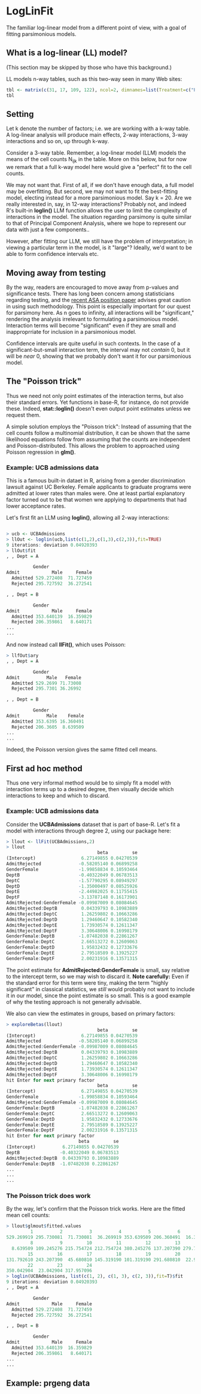 
# LogLinFit


The familiar log-linear model from a different point of view, with a goal of fitting parsimonious models.

## What is a log-linear (LL) model?

(This section may be skipped by those who have this background.)

LL models n-way tables, such as this two-way seen in many Web sites:

``` r
tbl <- matrix(c(31, 17, 109, 122), ncol=2, dimnames=list(Treatment=c("Placebo", "VitaminC"), Cold=c("Cold", "NoCold")))
tbl
```


## Setting

Let k denote the number of factors; i.e. we are working with a k-way
table.  A log-linear analysis will produce main effects, 2-way
interactions, 3-way interactions and so on, up through k-way.

Consider a 3-way table.  Remember, a log-linear model (LLM) models the
means of the cell counts N<sub>ijk</sub> in the table.  More on this
below, but for now we remark that a full k-way model here would give a
"perfect" fit to the cell counts.  

We may not want that.  First of all, if we don't have enough data, a
full model may be overfitting. But second, we may not want to fit the
best-fitting model, electing instead for a more parsimonious model.  Say
k = 20. Are we really interested in, say, in 12-way interactions?
Probably not, and indeed R's built-in **loglin()** LLM function allows
the user to limit the complexity of interactions in the model.
The situation regarding parsimony is quite similar to that of Principal
Component Analysis, where we hope to represent our data with just a few
components.. 

However, after fitting our LLM, we still have the problem of
interpretation; in viewing a particular term in the model, is it
"large"?  Ideally, we'd want to be able to form confidence intervals
etc.

## Moving away from testing

By the way, readers are encouraged to move away from p-values and
significance tests.  There has long been concern among statisticians
regarding testing, and the [recent ASA position
paper](https://amstat.tandfonline.com/doi/full/10.1080/00031305.2016.1154108#.XWoK5fxlA5k)
advises great caution in using such methodology.  This point is
especially important for our quest for parsimony here.  As n goes to
infinity, all interactions will be "significant," rendering the analysis
irrelevant to formulating a parsimonious model.  Interaction terms will
become "significant" even if they are small and inapproprriate for
inclusion in a parsimonious model.

Confidence intervals are quite useful in such contexts.  In the case of
a significant-but-small interaction term, the interval may not *contain*
0, but it will be *near* 0, showing that we probably don't want it for
our parsimonious model.

## The "Poisson trick"

Thus we need not only point estimates of the interaction terms, but also
their standard errors.  Yet functions in base-R, for instance, do not
provide these.  Indeed, **stat::loglin()** doesn't even output point
estimates unless we request them.

A simple solution employs the "Poisson trick":  Instead of assuming
that the cell counts follow a multinomial distribution, it can be shown
that the same likelihood equations follow from assuming that the counts
are independent and Poisson-distributed.  This allows the problem to
approached using Poisson regression in **glm()**.

### Example:  UCB admissions data

This is a famous built-in dataet in R, arising from a gender
discrimination lawsuit against UC Berkeley. Female applicants to 
graduate programs were admitted at lower rates than males were. One at
least partial explanatory factor turned out to be that women wre
applying to departments that had lower acceptance rates.

Let's first fit an LLM using **loglin()**, allowing all 2-way
interactions:

``` r

> ucb <- UCBAdmissions
> llOut <- loglin(ucb,list(c(1,2),c(1,3),c(2,3)),fit=TRUE)
9 iterations: deviation 0.04920393 
> llOut$fit
, , Dept = A

          Gender
Admit            Male     Female
  Admitted 529.272408  71.727459
  Rejected 295.727592  36.272541

, , Dept = B

          Gender
Admit            Male     Female
  Admitted 353.640139  16.359829
  Rejected 206.359861   8.640171
...
...

```

And now instead call **llFit()**, which uses Poisson:

``` r
> llfOut$ary
, , Dept = A

          Gender
Admit          Male   Female
  Admitted 529.2699 71.73008
  Rejected 295.7301 36.26992

, , Dept = B

          Gender
Admit          Male    Female
  Admitted 353.6395 16.360491
  Rejected 206.3605  8.639509
...
...
```

Indeed, the Poisson version gives the same fitted cell means.

## First ad hoc method

Thus one very informal method would be to simply fit a model with
interaction terms up to a desired degree, then visually decide which
interactions to keep and which to discard.

### Example:  UCB admissions data

Consider the **UCBAdmissions** dataset that is part of base-R.  Let's
fit a model with interactions through degree 2, using our package here:  

``` r
> llout <- llFit(UCBAdmissions,2)
> llout
                                  beta         se
(Intercept)                 6.27149855 0.04270539
AdmitRejected              -0.58205140 0.06899258
GenderFemale               -1.99858834 0.10593464
DeptB                      -0.40322049 0.06783513
DeptC                      -1.57790295 0.08949297
DeptD                      -1.35000497 0.08525926
DeptE                      -2.44982025 0.11755415
DeptF                      -3.13787148 0.16173901
AdmitRejected:GenderFemale -0.09987009 0.08084645
AdmitRejected:DeptB         0.04339793 0.10983889
AdmitRejected:DeptC         1.26259802 0.10663286
AdmitRejected:DeptD         1.29460647 0.10582340
AdmitRejected:DeptE         1.73930574 0.12611347
AdmitRejected:DeptF         3.30648006 0.16998179
GenderFemale:DeptB         -1.07482038 0.22861267
GenderFemale:DeptC          2.66513272 0.12609063
GenderFemale:DeptD          1.95832432 0.12733676
GenderFemale:DeptE          2.79518589 0.13925227
GenderFemale:DeptF          2.00231916 0.13571315
```

The point estimate for **AdmitRejected:GenderFemale** is small, say
relative to the intercept term, so we may wish to discard it.  **Note
carefully:** Even if the standard error for this term were tiny, making
the term "highly significant" in classical statistics, we *still* would
probably not want to include it in our model, since the point estimate
is so small.  This is a good example of why the testing approach is not
generally advisable.

We also can view the estimates in groups, based on primary factors:

``` r
> exploreBetas(llout)
                                  beta         se
(Intercept)                 6.27149855 0.04270539
AdmitRejected              -0.58205140 0.06899258
AdmitRejected:GenderFemale -0.09987009 0.08084645
AdmitRejected:DeptB         0.04339793 0.10983889
AdmitRejected:DeptC         1.26259802 0.10663286
AdmitRejected:DeptD         1.29460647 0.10582340
AdmitRejected:DeptE         1.73930574 0.12611347
AdmitRejected:DeptF         3.30648006 0.16998179
hit Enter for next primary factor
                                  beta         se
(Intercept)                 6.27149855 0.04270539
GenderFemale               -1.99858834 0.10593464
AdmitRejected:GenderFemale -0.09987009 0.08084645
GenderFemale:DeptB         -1.07482038 0.22861267
GenderFemale:DeptC          2.66513272 0.12609063
GenderFemale:DeptD          1.95832432 0.12733676
GenderFemale:DeptE          2.79518589 0.13925227
GenderFemale:DeptF          2.00231916 0.13571315
hit Enter for next primary factor
                           beta         se
(Intercept)          6.27149855 0.04270539
DeptB               -0.40322049 0.06783513
AdmitRejected:DeptB  0.04339793 0.10983889
GenderFemale:DeptB  -1.07482038 0.22861267
...
...
...
```

### The Poisson trick does work

By the way, let's confirm that the Poisson trick works.  Here are the
fitted mean cell counts:

``` r
> llout$glmout$fitted.values
         1          2          3          4          5          6          7 
529.269919 295.730081  71.730081  36.269919 353.639509 206.360491  16.360491 
         8          9         10         11         12         13         14 
  8.639509 109.245276 215.754724 212.754724 380.245276 137.207390 279.792610 
        15         16         17         18         19         20         21 
131.792610 243.207390  45.680810 145.319190 101.319190 291.680810  22.957096 
        22         23         24 
350.042904  23.042904 317.957096 
> loglin(UCBAdmissions, list(c(1, 2), c(1, 3), c(2, 3)),fit=T)$fit
9 iterations: deviation 0.04920393 
, , Dept = A

          Gender
Admit            Male     Female
  Admitted 529.272408  71.727459
  Rejected 295.727592  36.272541

, , Dept = B

          Gender
Admit            Male     Female
  Admitted 353.640139  16.359829
  Rejected 206.359861   8.640171
...
...
```

## Example:  prgeng data


